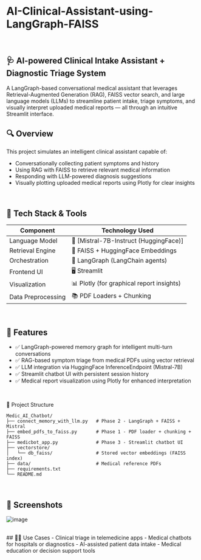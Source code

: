 # AI-Clinical-Assistant-using-LangGraph-FAISS
<br/>

## 🩺 AI-powered Clinical Intake Assistant + Diagnostic Triage System
A LangGraph-based conversational medical assistant that leverages Retrieval-Augmented Generation (RAG), FAISS vector search, and large language models (LLMs) to streamline patient intake, triage symptoms, and visually interpret uploaded medical reports — all through an intuitive Streamlit interface.

## 🔍 Overview
This project simulates an intelligent clinical assistant capable of:
- Conversationally collecting patient symptoms and history
- Using RAG with FAISS to retrieve relevant medical information
- Responding with LLM-powered diagnosis suggestions
- Visually plotting uploaded medical reports using Plotly for clear insights
<br/>

## 🧠 Tech Stack & Tools
| Component |	Technology Used |
| --- | --- |
| Language Model | 🤖 [Mistral-7B-Instruct (HuggingFace)] |
| Retrieval Engine |	🧠 FAISS + HuggingFace Embeddings |
| Orchestration |	🔁 LangGraph (LangChain agents) |
| Frontend UI |	🖥️ Streamlit |
| Visualization |	📊 Plotly (for graphical report insights) |
| Data Preprocessing |	📚 PDF Loaders + Chunking |
<br/>

## 🚀 Features
- ✅ LangGraph-powered memory graph for intelligent multi-turn conversations
- ✅ RAG-based symptom triage from medical PDFs using vector retrieval
- ✅ LLM integration via HuggingFace InferenceEndpoint (Mistral-7B)
- ✅ Streamlit chatbot UI with persistent session history
- ✅ Medical report visualization using Plotly for enhanced interpretation
<br/>

📁 Project Structure

```
Medic_AI_Chatbot/
├── connect_memory_with_llm.py   # Phase 2 - LangGraph + FAISS + Mistral
├── embed_pdfs_to_faiss.py       # Phase 1 - PDF loader + chunking + FAISS
├── medicbot_app.py              # Phase 3 - Streamlit chatbot UI
├── vectorstore/
│   └── db_faiss/                # Stored vector embeddings (FAISS index)
├── data/                        # Medical reference PDFs
├── requirements.txt
└── README.md
```
<br/>

## 📸 Screenshots

![image](https://github.com/user-attachments/assets/5488619f-d795-4507-9ba7-ceaaa3620f5f)

<br/>
## 🧑‍⚕️ Use Cases
- Clinical triage in telemedicine apps
- Medical chatbots for hospitals or diagnostics
- AI-assisted patient data intake
- Medical education or decision support tools
